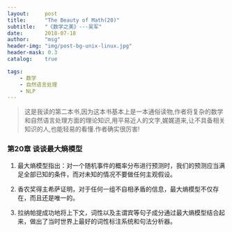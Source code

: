 ```yaml
---
layout:     post
title:      "The Beauty of Math(20)"
subtitle:   "《数学之美》---吴军"
date:       2018-07-18
author:     "msg"
header-img: "img/post-bg-unix-linux.jpg"
header-mask: 0.3
catalog:    true

tags:
    - 数学
    - 自然语言处理
    - NLP
---
```



> 这是我读的第二本书,因为这本书基本上是一本通俗读物,作者将复杂的数学和自然语言处理方面的理论知识,用平易近人的文字,娓娓道来,让不具备相关知识的人,也能轻易的看懂.作者确实很厉害!

### 第20章 谈谈最大熵模型

1) 最大熵模型指出：对一个随机事件的概率分布进行预测时，我们的预测应当满足全部已知的条件，而对未知的情况不要做任何主观假设。

2) 香农奖得主希萨证明，对于任何一组不自相矛盾的信息，最大熵模型不仅存在，而且还是唯一的。

3) 拉纳帕提成功地将上下文，词性以及主谓宾等句子成分通过最大熵模型结合起来，做出了当时世界上最好的词性标注系统和句法分析器。